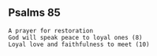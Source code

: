 ## Psalms 85

```
A prayer for restoration
God will speak peace to loyal ones (8)
Loyal love and faithfulness to meet (10)
```

